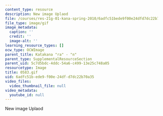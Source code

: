 ```yaml
---
content_type: resource
description: New image Uplaod
file: /courses/res-21g-01-kana-spring-2010/6adfc51bede9f00e24dfd7dc22b70a35_0583.gif
file_type: image/gif
image_metadata:
  caption: ''
  credit: ''
  image-alt: ''
learning_resource_types: []
ocw_type: OCWImage
parent_title: Katakana "ra" - "n"
parent_type: SupplementalResourceSection
parent_uid: 5c7d5bdc-4ddc-54a6-c499-13e25c748a05
resourcetype: Image
title: 0583.gif
uid: 6adfc51b-ede9-f00e-24df-d7dc22b70a35
video_files:
  video_thumbnail_file: null
video_metadata:
  youtube_id: null
---
```

New image Uplaod

